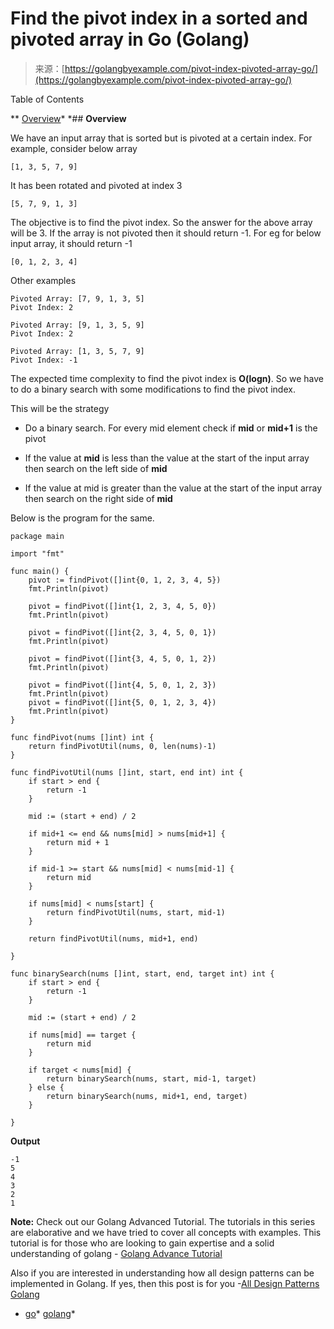<!--yml
category: 未分类
date: 2024-10-13 06:43:45
-->

# Find the pivot index in a sorted and pivoted array in Go (Golang)

> 来源：[https://golangbyexample.com/pivot-index-pivoted-array-go/](https://golangbyexample.com/pivot-index-pivoted-array-go/)

Table of Contents

 **   [Overview](#Overview "Overview")*  *## **Overview**

We have an input array that is sorted but is pivoted at a certain index. For example, consider below array

```
[1, 3, 5, 7, 9]
```

It has been rotated and pivoted at index 3

```
[5, 7, 9, 1, 3]
```

The objective is to find the pivot index. So the answer for the above array will be 3\. If the array is not pivoted then it should return -1\. For eg for below input array, it should return -1

```
[0, 1, 2, 3, 4]
```

Other examples

```
Pivoted Array: [7, 9, 1, 3, 5]
Pivot Index: 2

Pivoted Array: [9, 1, 3, 5, 9]
Pivot Index: 2

Pivoted Array: [1, 3, 5, 7, 9]
Pivot Index: -1
```

The expected time complexity to find the pivot index is **O(logn)**. So we have to do a binary search with some modifications to find the pivot index.

This will be the strategy

*   Do a binary search. For every mid element check if **mid** or **mid+1** is the pivot

*   If the value at **mid** is less than the value at the start of the input array then search on the left side of **mid**

*   If the value at mid is greater than the value at the start of the input array then search on the right side of **mid**

Below is the program for the same.

```
package main

import "fmt"

func main() {
	pivot := findPivot([]int{0, 1, 2, 3, 4, 5})
	fmt.Println(pivot)

	pivot = findPivot([]int{1, 2, 3, 4, 5, 0})
	fmt.Println(pivot)

	pivot = findPivot([]int{2, 3, 4, 5, 0, 1})
	fmt.Println(pivot)

	pivot = findPivot([]int{3, 4, 5, 0, 1, 2})
	fmt.Println(pivot)

	pivot = findPivot([]int{4, 5, 0, 1, 2, 3})
	fmt.Println(pivot)
	pivot = findPivot([]int{5, 0, 1, 2, 3, 4})
	fmt.Println(pivot)
}

func findPivot(nums []int) int {
	return findPivotUtil(nums, 0, len(nums)-1)
}

func findPivotUtil(nums []int, start, end int) int {
	if start > end {
		return -1
	}

	mid := (start + end) / 2

	if mid+1 <= end && nums[mid] > nums[mid+1] {
		return mid + 1
	}

	if mid-1 >= start && nums[mid] < nums[mid-1] {
		return mid
	}

	if nums[mid] < nums[start] {
		return findPivotUtil(nums, start, mid-1)
	}

	return findPivotUtil(nums, mid+1, end)

}

func binarySearch(nums []int, start, end, target int) int {
	if start > end {
		return -1
	}

	mid := (start + end) / 2

	if nums[mid] == target {
		return mid
	}

	if target < nums[mid] {
		return binarySearch(nums, start, mid-1, target)
	} else {
		return binarySearch(nums, mid+1, end, target)
	}

}
```

**Output**

```
-1
5
4
3
2
1
```

**Note:** Check out our Golang Advanced Tutorial. The tutorials in this series are elaborative and we have tried to cover all concepts with examples. This tutorial is for those who are looking to gain expertise and a solid understanding of golang - [Golang Advance Tutorial](https://golangbyexample.com/golang-comprehensive-tutorial/)

Also if you are interested in understanding how all design patterns can be implemented in Golang. If yes, then this post is for you -[All Design Patterns Golang](https://golangbyexample.com/all-design-patterns-golang/)

*   [go](https://golangbyexample.com/tag/go/)*   [golang](https://golangbyexample.com/tag/golang/)*
